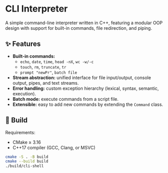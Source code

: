 # CLI Interpreter

A simple command-line interpreter written in C++, featuring a modular OOP design with support for built-in commands, file redirection, and piping.

## ✨ Features
- **Built-in commands:**
  - `echo`, `date`, `time`, `head -nX`, `wc -w/-c`
  - `touch`, `rm`, `truncate`, `tr`
  - `prompt "newPr"`, `batch file`
- **Stream abstraction:** unified interface for file input/output, console output, pipes, and text streams.
- **Error handling:** custom exception hierarchy (lexical, syntax, semantic, execution).
- **Batch mode:** execute commands from a script file.
- **Extensible:** easy to add new commands by extending the `Command` class.

## 🚀 Build
Requirements:
- CMake ≥ 3.16
- C++17 compiler (GCC, Clang, or MSVC)

```bash
cmake -S . -B build
cmake --build build
./build/cli-shell
